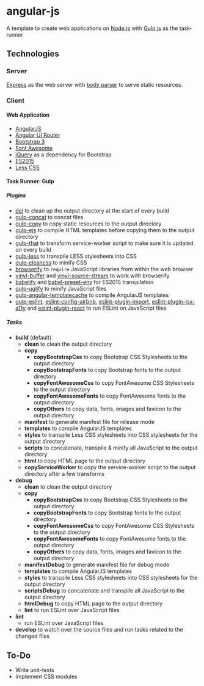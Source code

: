 # angular-js

A template to create web applications on [Node.js](https://nodejs.org/) with [Gulp.js](https://www.npmjs.com/package/gulp) as the task-runner

## Technologies

### Server

[Express](https://www.npmjs.com/package/express) as the web server with [body parser](https://www.npmjs.com/package/body-parser) to serve static resources.

### Client

#### Web Application

 - [AngularJS](https://angularjs.org/)
 - [Angular UI Router](https://ui-router.github.io/)
 - [Bootstrap 3](https://getbootstrap.com/docs/3.3/)
 - [Font Awesome](http://fontawesome.io/)
 - [jQuery](https://jquery.com/) as a dependency for Bootstrap
 - [ES2015](http://es6-features.org/)
 - [Less CSS](http://lesscss.org/)

#### Task Runner: Gulp

##### Plugins

 - [del](https://www.npmjs.com/package/del) to clean up the output directory at the start of every build
 - [gulp-concat](https://www.npmjs.com/package/gulp-concat) to concat files
 - [gulp-copy](https://www.npmjs.com/package/gulp-copy) to copy static resources to the output directory
 - [gulp-ejs](https://www.npmjs.com/package/gulp-ejs) to compile HTML templates before copying them to the output directory
 - [gulp-that](https://www.npmjs.com/package/gulp-that) to transform service-worker script to make sure it is updated on every build
 - [gulp-less](https://www.npmjs.com/package/gulp-less) to transpile LESS stylesheets into CSS
 - [gulp-cleancss](https://www.npmjs.com/package/gulp-cleancss) to minify CSS
 - [browserify](https://www.npmjs.com/package/browserify) to `require` JavaScript libraries from within the web browser
 - [vinyl-buffer](https://www.npmjs.com/package/vinyl-buffer) and [vinyl-source-stream](https://www.npmjs.com/package/vinyl-source-stream) to work with browserify
 - [babelify](https://www.npmjs.com/package/babelify) and [babel-preset-env](https://www.npmjs.com/package/babel-preset-env) for ES2015 transpilation
 - [gulp-uglify](https://www.npmjs.com/package/gulp-uglify) to minify JavaScript files
 - [gulp-angular-templatecache](https://www.npmjs.com/package/gulp-angular-templatecache) to compile AngularJS templates
 - [gulp-eslint](https://www.npmjs.com/package/gulp-eslint), [eslint-config-airbnb](https://www.npmjs.com/package/eslint-config-airbnb), [eslint-plugin-import](https://www.npmjs.com/package/eslint-plugin-import), [eslint-plugin-jsx-a11y](https://www.npmjs.com/package/eslint-plugin-jsx-a11y) and [eslint-plugin-react](https://www.npmjs.com/package/eslint-plugin-react) to run ESLint on JavaScript files

##### Tasks

 - **build** (default)
   - **clean** to clean the output directory
   - **copy**
     - **copyBootstrapCss** to copy Bootstrap CSS Stylesheets to the output directory
     - **copyBootstrapFonts** to copy Bootstrap fonts to the output directory
     - **copyFontAwesomeCss** to copy FontAwesome CSS Stylesheets to the output directory
     - **copyFontAwesomeFonts** to copy FontAwesome fonts to the output directory
     - **copyOthers** to copy data, fonts, images and favicon to the output directory
   - **manifest** to generate manifest file for release mode
   - **templates** to compile AngularJS templates
   - **styles** to transpile Less CSS stylesheets into CSS stylesheets for the output directory
   - **scripts** to concatenate, transpile & minify all JavaScript to the output directory
   - **html** to copy HTML page to the output directory
   - **copyServiceWorker** to copy the service-worker script to the output directory after a few transforms
 - **debug**
   - **clean** to clean the output directory
   - **copy**
     - **copyBootstrapCss** to copy Bootstrap CSS Stylesheets to the output directory
     - **copyBootstrapFonts** to copy Bootstrap fonts to the output directory
     - **copyFontAwesomeCss** to copy FontAwesome CSS Stylesheets to the output directory
     - **copyFontAwesomeFonts** to copy FontAwesome fonts to the output directory
     - **copyOthers** to copy data, fonts, images and favicon to the output directory
   - **manifestDebug** to generate manifest file for debug mode
   - **templates** to compile AngularJS templates
   - **styles** to transpile Less CSS stylesheets into CSS stylesheets for the output directory
   - **scriptsDebug** to concatenate and transpile all JavaScript to the output directory
   - **htmlDebug** to copy HTML page to the output directory
   - **lint** to run ESLint over JavaScript files
 - **lint**
   - run ESLint over JavaScript files
 - **develop** to watch over the source files and run tasks related to the changed files

## To-Do

 - Write unit-tests
 - Implement CSS modules
